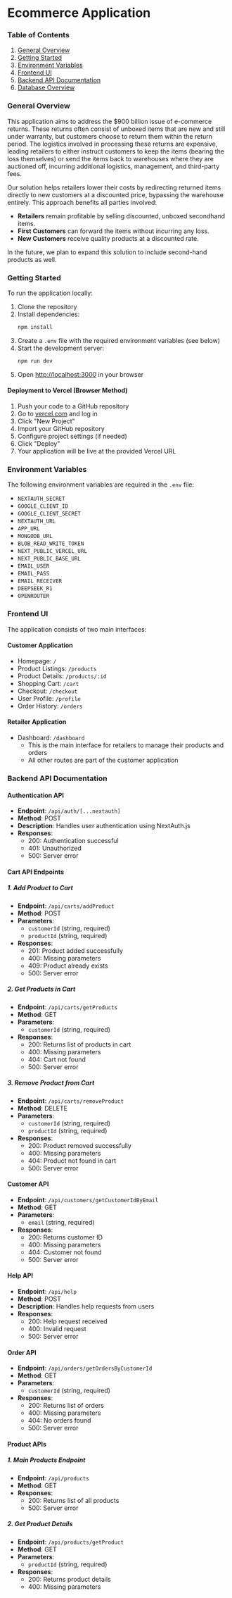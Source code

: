 # Ecommerce Application

### Table of Contents
1. [General Overview](#general-overview)
2. [Getting Started](#getting-started)
3. [Environment Variables](#environment-variables)
4. [Frontend UI](#frontend-ui)
5. [Backend API Documentation](#backend-api-documentation)
6. [Database Overview](#database-overview)

### General Overview
This application aims to address the $900 billion issue of e-commerce returns. These returns often consist of unboxed items that are new and still under warranty, but customers choose to return them within the return period. The logistics involved in processing these returns are expensive, leading retailers to either instruct customers to keep the items (bearing the loss themselves) or send the items back to warehouses where they are auctioned off, incurring additional logistics, management, and third-party fees.

Our solution helps retailers lower their costs by redirecting returned items directly to new customers at a discounted price, bypassing the warehouse entirely. This approach benefits all parties involved:
- **Retailers** remain profitable by selling discounted, unboxed secondhand items.
- **First Customers** can forward the items without incurring any loss.
- **New Customers** receive quality products at a discounted rate.

In the future, we plan to expand this solution to include second-hand products as well.

### Getting Started
To run the application locally:

1. Clone the repository
2. Install dependencies:
   ```bash
   npm install
   ```
3. Create a `.env` file with the required environment variables (see below)
4. Start the development server:
   ```bash
   npm run dev
   ```
5. Open [http://localhost:3000](http://localhost:3000) in your browser

#### Deployment to Vercel (Browser Method)
1. Push your code to a GitHub repository
2. Go to [vercel.com](https://vercel.com) and log in
3. Click "New Project"
4. Import your GitHub repository
5. Configure project settings (if needed)
6. Click "Deploy"
7. Your application will be live at the provided Vercel URL

### Environment Variables
The following environment variables are required in the `.env` file:

- `NEXTAUTH_SECRET`
- `GOOGLE_CLIENT_ID`
- `GOOGLE_CLIENT_SECRET`
- `NEXTAUTH_URL`
- `APP_URL`
- `MONGODB_URL`
- `BLOB_READ_WRITE_TOKEN`
- `NEXT_PUBLIC_VERCEL_URL`
- `NEXT_PUBLIC_BASE_URL`
- `EMAIL_USER`
- `EMAIL_PASS`
- `EMAIL_RECEIVER`
- `DEEPSEEK_R1`
- `OPENROUTER`

### Frontend UI
The application consists of two main interfaces:

#### Customer Application
- Homepage: `/`
- Product Listings: `/products`
- Product Details: `/products/:id`
- Shopping Cart: `/cart`
- Checkout: `/checkout`
- User Profile: `/profile`
- Order History: `/orders`

#### Retailer Application
- Dashboard: `/dashboard`
  - This is the main interface for retailers to manage their products and orders
  - All other routes are part of the customer application

### Backend API Documentation

#### Authentication API
- **Endpoint**: `/api/auth/[...nextauth]`
- **Method**: POST
- **Description**: Handles user authentication using NextAuth.js
- **Responses**:
  - 200: Authentication successful
  - 401: Unauthorized
  - 500: Server error

#### Cart API Endpoints

##### 1. Add Product to Cart
- **Endpoint**: `/api/carts/addProduct`
- **Method**: POST
- **Parameters**:
  - `customerId` (string, required)
  - `productId` (string, required)
- **Responses**:
  - 201: Product added successfully
  - 400: Missing parameters
  - 409: Product already exists
  - 500: Server error

##### 2. Get Products in Cart
- **Endpoint**: `/api/carts/getProducts`
- **Method**: GET
- **Parameters**:
  - `customerId` (string, required)
- **Responses**:
  - 200: Returns list of products in cart
  - 400: Missing parameters
  - 404: Cart not found
  - 500: Server error

##### 3. Remove Product from Cart
- **Endpoint**: `/api/carts/removeProduct`
- **Method**: DELETE
- **Parameters**:
  - `customerId` (string, required)
  - `productId` (string, required)
- **Responses**:
  - 200: Product removed successfully
  - 400: Missing parameters
  - 404: Product not found in cart
  - 500: Server error

#### Customer API
- **Endpoint**: `/api/customers/getCustomerIdByEmail`
- **Method**: GET
- **Parameters**:
  - `email` (string, required)
- **Responses**:
  - 200: Returns customer ID
  - 400: Missing parameters
  - 404: Customer not found
  - 500: Server error

#### Help API
- **Endpoint**: `/api/help`
- **Method**: POST
- **Description**: Handles help requests from users
- **Responses**:
  - 200: Help request received
  - 400: Invalid request
  - 500: Server error

#### Order API
- **Endpoint**: `/api/orders/getOrdersByCustomerId`
- **Method**: GET
- **Parameters**:
  - `customerId` (string, required)
- **Responses**:
  - 200: Returns list of orders
  - 400: Missing parameters
  - 404: No orders found
  - 500: Server error

#### Product APIs

##### 1. Main Products Endpoint
- **Endpoint**: `/api/products`
- **Method**: GET
- **Responses**:
  - 200: Returns list of all products
  - 500: Server error

##### 2. Get Product Details
- **Endpoint**: `/api/products/getProduct`
- **Method**: GET
- **Parameters**:
  - `productId` (string, required)
- **Responses**:
  - 200: Returns product details
  - 400: Missing parameters
